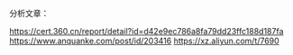 分析文章：

https://cert.360.cn/report/detail?id=d42e9ec786a8fa79dd23ffc188d187fa
https://www.anquanke.com/post/id/203416
https://xz.aliyun.com/t/7690
